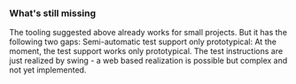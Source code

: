 ### What's still missing
The tooling suggested above already works for small projects. But it has the following two gaps:
Semi-automatic test support only prototypical: At the moment, the test support works only prototypical. 
The test instructions are just realized by swing - a web based realization is possible but complex and not yet implemented.
